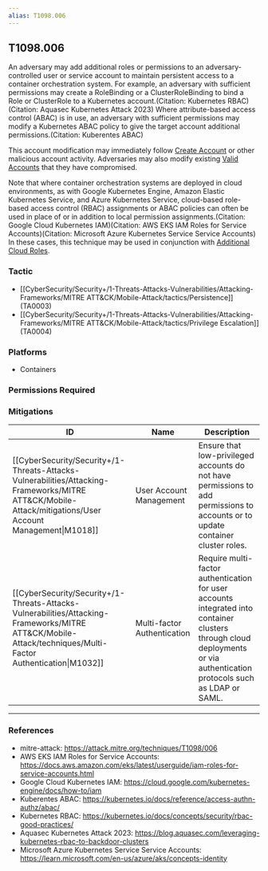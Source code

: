 ```yaml
---
alias: T1098.006
---
```


## T1098.006

An adversary may add additional roles or permissions to an adversary-controlled user or service account to maintain persistent access to a container orchestration system. For example, an adversary with sufficient permissions may create a RoleBinding or a ClusterRoleBinding to bind a Role or ClusterRole to a Kubernetes account.(Citation: Kubernetes RBAC)(Citation: Aquasec Kubernetes Attack 2023) Where attribute-based access control (ABAC) is in use, an adversary with sufficient permissions may modify a Kubernetes ABAC policy to give the target account additional permissions.(Citation: Kuberentes ABAC)
 
This account modification may immediately follow [Create Account](https://attack.mitre.org/techniques/T1136) or other malicious account activity. Adversaries may also modify existing [Valid Accounts](https://attack.mitre.org/techniques/T1078) that they have compromised.  

Note that where container orchestration systems are deployed in cloud environments, as with Google Kubernetes Engine, Amazon Elastic Kubernetes Service, and Azure Kubernetes Service, cloud-based  role-based access control (RBAC) assignments or ABAC policies can often be used in place of or in addition to local permission assignments.(Citation: Google Cloud Kubernetes IAM)(Citation: AWS EKS IAM Roles for Service Accounts)(Citation: Microsoft Azure Kubernetes Service Service Accounts) In these cases, this technique may be used in conjunction with [Additional Cloud Roles](https://attack.mitre.org/techniques/T1098/003).


### Tactic
- [[CyberSecurity/Security+/1-Threats-Attacks-Vulnerabilities/Attacking-Frameworks/MITRE ATT&CK/Mobile-Attack/tactics/Persistence]] (TA0003)
- [[CyberSecurity/Security+/1-Threats-Attacks-Vulnerabilities/Attacking-Frameworks/MITRE ATT&CK/Mobile-Attack/tactics/Privilege Escalation]] (TA0004)

### Platforms
- Containers

### Permissions Required

### Mitigations

| ID | Name | Description |
| --- | --- | --- |
| [[CyberSecurity/Security+/1-Threats-Attacks-Vulnerabilities/Attacking-Frameworks/MITRE ATT&CK/Mobile-Attack/mitigations/User Account Management\|M1018]] | User Account Management | Ensure that low-privileged accounts do not have permissions to add permissions to accounts or to update container cluster roles.  |
| [[CyberSecurity/Security+/1-Threats-Attacks-Vulnerabilities/Attacking-Frameworks/MITRE ATT&CK/Mobile-Attack/techniques/Multi-Factor Authentication\|M1032]] | Multi-factor Authentication | Require multi-factor authentication for user accounts integrated into container clusters through cloud deployments or via authentication protocols such as LDAP or SAML.  |


---
### References

- mitre-attack: https://attack.mitre.org/techniques/T1098/006
- AWS EKS IAM Roles for Service Accounts: https://docs.aws.amazon.com/eks/latest/userguide/iam-roles-for-service-accounts.html
- Google Cloud Kubernetes IAM: https://cloud.google.com/kubernetes-engine/docs/how-to/iam
- Kuberentes ABAC: https://kubernetes.io/docs/reference/access-authn-authz/abac/
- Kubernetes RBAC: https://kubernetes.io/docs/concepts/security/rbac-good-practices/
- Aquasec Kubernetes Attack 2023: https://blog.aquasec.com/leveraging-kubernetes-rbac-to-backdoor-clusters
- Microsoft Azure Kubernetes Service Service Accounts: https://learn.microsoft.com/en-us/azure/aks/concepts-identity
